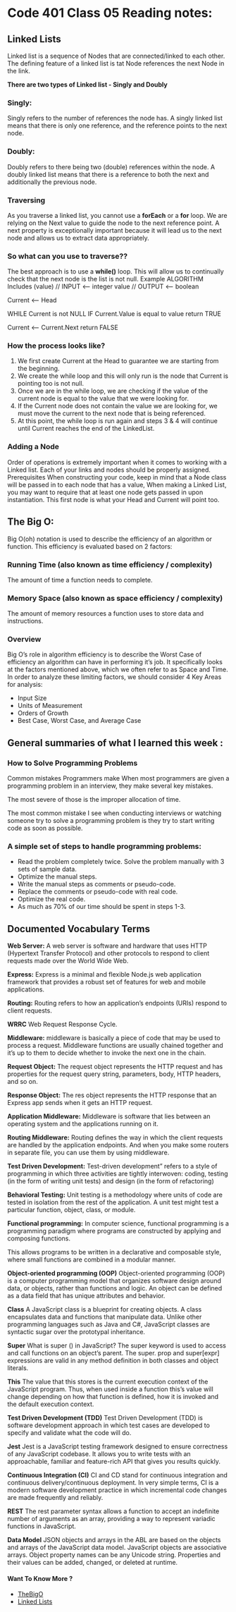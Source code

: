 # Code 401 Class 05 Reading notes:

## Linked Lists
Linked list is a sequence of Nodes that are connected/linked to each other. The defining feature of a linked list is tat Node references the next Node in the link.

**There are two types of Linked list - Singly and Doubly**

### Singly: 
Singly refers to the number of references the node has. A singly linked list means that there is only one reference, and the reference points to the next node.

### Doubly: 
Doubly refers to there being two (double) references within the node. A doubly linked list means that there is a reference to both the next and additionally the previous node.


### Traversing
As you traverse a linked list, you cannot use a **forEach** or a **for** loop. We are relying on the Next value to guide the node to the next reference point. A next property is exceptionally important because it will lead us to the next node and allows us to extract data appropriately.

### So what can you use to traverse?? 

The best approach is to use a **while()** loop. This will allow us to continually check that the next node is the list is not null.
Example
ALGORITHM Includes (value) // INPUT <– integer value // OUTPUT <– boolean

Current <– Head

WHILE Current is not NULL IF Current.Value is equal to value return TRUE

Current <– Current.Next return FALSE

### How the process looks like?

1. We first create Current at the Head to guarantee we are starting from the beginning.
2. We create the while loop and this will only run is the node that Current is pointing too is not null.
3. Once we are in the while loop, we are checking if the value of the current node is equal to the value that we were looking for.
4. If the Current node does not contain the value we are looking for, we must move the current to the next node that is being referenced.
5. At this point, the while loop is run again and steps 3 & 4 will continue until Current reaches the end of the LinkedList.

### Adding a Node
Order of operations is extremely important when it comes to working with a Linked list. Each of your links and nodes should be properly assigned.
Prerequisites
When constructing your code, keep in mind that a Node class will be passed in to each node that has a value,
When making a Linked List, you may want to require that at least one node gets passed in upon instantiation. This first node is what your Head and Current will point too.

## The Big O:

Big O(oh) notation is used to describe the efficiency of an algorithm or function. This efficiency is evaluated based on 2 factors:

### Running Time (also known as time efficiency / complexity)
The amount of time a function needs to complete.

### Memory Space (also known as space efficiency / complexity)
The amount of memory resources a function uses to store data and instructions.

### Overview
Big O’s role in algorithm efficiency is to describe the Worst Case of efficiency an algorithm can have in performing it’s job. It specifically looks at the factors mentioned above, which we often refer to as Space and Time. In order to analyze these limiting factors, we should consider 4 Key Areas for analysis:

- Input Size
- Units of Measurement
- Orders of Growth
- Best Case, Worst Case, and Average Case


## General summaries of what I learned this week :

### How to Solve Programming Problems
Common mistakes Programmers make
When most programmers are given a programming problem in an interview, they make several key mistakes.

The most severe of those is the improper allocation of time.

The most common mistake I see when conducting interviews or watching someone try to solve a programming problem is they try to start writing code as soon as possible.

### A simple set of steps to handle programming problems:

- Read the problem completely twice. Solve the problem manually with 3 sets of sample data.
- Optimize the manual steps.
- Write the manual steps as comments or pseudo-code.
- Replace the comments or pseudo-code with real code.
- Optimize the real code.
- As much as 70% of our time should be spent in steps 1-3.

## Documented Vocabulary Terms

**Web Server:**
A web server is software and hardware that uses HTTP (Hypertext Transfer Protocol) and other protocols to respond to client requests made over the World Wide Web.

**Express:**
Express is a minimal and flexible Node.js web application framework that provides a robust set of features for web and mobile applications.

**Routing:**
Routing refers to how an application’s endpoints (URIs) respond to client requests.

**WRRC**
Web Request Response Cycle.

**Middleware:**
middleware is basically a piece of code that may be used to process a request. Middleware functions are usually chained together and it’s up to them to decide whether to invoke the next one in the chain.

**Request Object:**
The request object represents the HTTP request and has properties for the request query string, parameters, body, HTTP headers, and so on.

**Response Object:**
The res object represents the HTTP response that an Express app sends when it gets an HTTP request.

**Application Middleware:**
Middleware is software that lies between an operating system and the applications running on it.

**Routing Middleware:**
Routing defines the way in which the client requests are handled by the application endpoints. And when you make some routers in separate file, you can use them by using middleware.

**Test Driven Development:**
Test-driven development” refers to a style of programming in which three activities are tightly interwoven: coding, testing (in the form of writing unit tests) and design (in the form of refactoring)

**Behavioral Testing:**
Unit testing is a methodology where units of code are tested in isolation from the rest of the application. A unit test might test a particular function, object, class, or module.

**Functional programming:**
In computer science, functional programming is a programming paradigm where programs are constructed by applying and composing functions.

This allows programs to be written in a declarative and composable style, where small functions are combined in a modular manner.

**Object-oriented programming (OOP)**
Object-oriented programming (OOP) is a computer programming model that organizes software design around data, or objects, rather than functions and logic. An object can be defined as a data field that has unique attributes and behavior.

**Class**
A JavaScript class is a blueprint for creating objects. A class encapsulates data and functions that manipulate data. Unlike other programming languages such as Java and C#, JavaScript classes are syntactic sugar over the prototypal inheritance.

**Super**
What is super () in JavaScript? The super keyword is used to access and call functions on an object’s parent. The super. prop and super[expr] expressions are valid in any method definition in both classes and object literals.

**This**
The value that this stores is the current execution context of the JavaScript program. Thus, when used inside a function this’s value will change depending on how that function is defined, how it is invoked and the default execution context.

**Test Driven Development (TDD)**
Test Driven Development (TDD) is software development approach in which test cases are developed to specify and validate what the code will do.

**Jest**
Jest is a JavaScript testing framework designed to ensure correctness of any JavaScript codebase. It allows you to write tests with an approachable, familiar and feature-rich API that gives you results quickly.

**Continuous Integration (CI)**
CI and CD stand for continuous integration and continuous delivery/continuous deployment. In very simple terms, CI is a modern software development practice in which incremental code changes are made frequently and reliably.

**REST**
The rest parameter syntax allows a function to accept an indefinite number of arguments as an array, providing a way to represent variadic functions in JavaScript.

**Data Model**
JSON objects and arrays in the ABL are based on the objects and arrays of the JavaScript data model. JavaScript objects are associative arrays. Object property names can be any Unicode string. Properties and their values can be added, changed, or deleted at runtime.

#### Want To Know More ? 
- [TheBigO](https://codefellows.github.io/common_curriculum/data_structures_and_algorithms/Code_401/class-05/resources/big_oh.html)
- [Linked Lists](https://codefellows.github.io/common_curriculum/data_structures_and_algorithms/Code_401/class-05/resources/singly_linked_list.html)